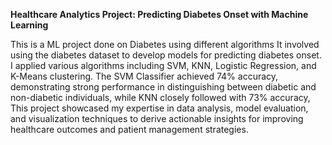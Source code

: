****Healthcare Analytics Project: Predicting Diabetes Onset with Machine Learning****
  
  This is a ML project done on Diabetes using different algorithms
 It involved using the diabetes dataset to develop models for predicting diabetes onset. I applied various algorithms including SVM, KNN, Logistic Regression, and K-Means clustering. The SVM Classifier achieved 74% accuracy, demonstrating strong performance in distinguishing between diabetic and non-diabetic individuals, while KNN closely followed with 73% accuracy, This project showcased my expertise in data analysis, model evaluation, and visualization techniques to derive actionable insights for improving healthcare outcomes and patient management strategies.
